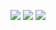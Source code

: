 ![](http://github-profile-summary-cards.vercel.app/api/cards/profile-details?username=mtdnot&theme=2077)
![](http://github-profile-summary-cards.vercel.app/api/cards/repos-per-language?username=mtdnot&theme=2077)
![](http://github-profile-summary-cards.vercel.app/api/cards/most-commit-language?username=mtdnot&theme=2077)
